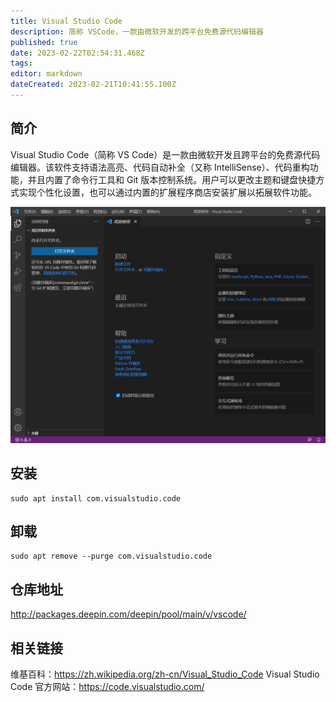 ```yaml
---
title: Visual Studio Code
description: 简称 VSCode，一款由微软开发的跨平台免费源代码编辑器
published: true
date: 2023-02-22T02:54:31.468Z
tags: 
editor: markdown
dateCreated: 2023-02-21T10:41:55.100Z
---
```


## 简介
Visual Studio Code（简称 VS Code）是一款由微软开发且跨平台的免费源代码编辑器。该软件支持语法高亮、代码自动补全（又称 IntelliSense）、代码重构功能，并且内置了命令行工具和 Git 版本控制系统。用户可以更改主题和键盘快捷方式实现个性化设置，也可以通过内置的扩展程序商店安装扩展以拓展软件功能。

![microsoft_visual_studio_code_1.53.2_zh_cn.png](/microsoft_visual_studio_code_1.53.2_zh_cn.png)
## 安装
```
sudo apt install com.visualstudio.code
```

## 卸载
```
sudo apt remove --purge com.visualstudio.code
```

## 仓库地址
http://packages.deepin.com/deepin/pool/main/v/vscode/

## 相关链接
维基百科：https://zh.wikipedia.org/zh-cn/Visual_Studio_Code
Visual Studio Code 官方网站：https://code.visualstudio.com/